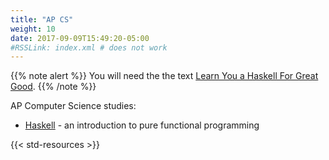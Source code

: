 ```yaml
---
title: "AP CS"
weight: 10
date: 2017-09-09T15:49:20-05:00
#RSSLink: index.xml # does not work
---
```


{{% note alert %}}
You will need the the text [Learn You a Haskell For Great
Good](http://learnyouahaskell.com/).
{{% /note %}}

AP Computer Science studies:

* [Haskell](haskell) - an introduction to pure functional programming

{{< std-resources >}}
